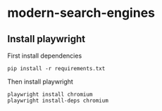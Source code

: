 # modern-search-engines

## Install playwright 
First install dependencies
```
pip install -r requirements.txt
```

Then install playwright
```
playwright install chromium
playwright install-deps chromium
```